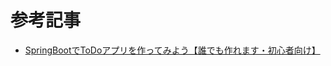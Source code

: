 # 参考記事
- [SpringBootでToDoアプリを作ってみよう【誰でも作れます・初心者向け】](https://qiita.com/toki_dev/items/f9fcdf7d65f3a8ab0f23)
